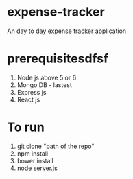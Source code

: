 # expense-tracker

An day to day expense tracker application

# prerequisitesdfsf
 1. Node js above 5 or 6
 2. Mongo DB - lastest
 3. Express js
 4. React js
 
# To run

1. git clone "path of the repo"
2. npm install
3. bower install
4. node server.js
